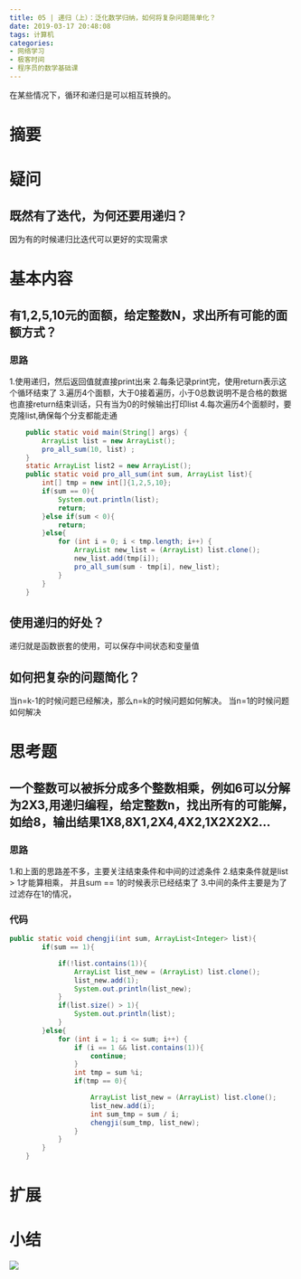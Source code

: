```yaml
---
title: 05 | 递归（上）：泛化数学归纳，如何将复杂问题简单化？
date: 2019-03-17 20:48:08
tags: 计算机
categories: 
- 网络学习
- 极客时间
- 程序员的数学基础课
---
```


在某些情况下，循环和递归是可以相互转换的。

<!-- more -->

# 摘要

# 疑问

## 既然有了迭代，为何还要用递归？

因为有的时候递归比迭代可以更好的实现需求

# 基本内容

## 有1,2,5,10元的面额，给定整数N，求出所有可能的面额方式？

### 思路

1.使用递归，然后返回值就直接print出来
2.每条记录print完，使用return表示这个循环结束了
3.遍历4个面额，大于0接着遍历，小于0总数说明不是合格的数据也直接return结束训话，只有当为0的时候输出打印list
4.每次遍历4个面额时，要克隆list,确保每个分支都能走通

```java
    public static void main(String[] args) {
        ArrayList list = new ArrayList();
        pro_all_sum(10, list) ;
    }
    static ArrayList list2 = new ArrayList();
    public static void pro_all_sum(int sum, ArrayList list){
        int[] tmp = new int[]{1,2,5,10};
        if(sum == 0){
            System.out.println(list);
            return;
        }else if(sum < 0){
            return;
        }else{
            for (int i = 0; i < tmp.length; i++) {
                ArrayList new_list = (ArrayList) list.clone();
                new_list.add(tmp[i]);
                pro_all_sum(sum - tmp[i], new_list);
            }
        }
    }
```

## 使用递归的好处？


递归就是函数嵌套的使用，可以保存中间状态和变量值

## 如何把复杂的问题简化？

当n=k-1的时候问题已经解决，那么n=k的时候问题如何解决。
当n=1的时候问题如何解决

# 思考题

## 一个整数可以被拆分成多个整数相乘，例如6可以分解为2X3,用递归编程，给定整数n，找出所有的可能解，如给8，输出结果1X8,8X1,2X4,4X2,1X2X2X2...

### 思路

1.和上面的思路差不多，主要关注结束条件和中间的过滤条件
2.结束条件就是list > 1才能算相乘， 并且sum == 1的时候表示已经结束了
3.中间的条件主要是为了过滤存在1的情况，


### 代码

```java
public static void chengji(int sum, ArrayList<Integer> list){
        if(sum == 1){

            if(!list.contains(1)){
                ArrayList list_new = (ArrayList) list.clone();
                list_new.add(1);
                System.out.println(list_new);
            }
            if(list.size() > 1){
                System.out.println(list);
            }
        }else{
            for (int i = 1; i <= sum; i++) {
                if (i == 1 && list.contains(1)){
                    continue;
                }
                int tmp = sum %i;
                if(tmp == 0){

                    ArrayList list_new = (ArrayList) list.clone();
                    list_new.add(i);
                    int sum_tmp = sum / i;
                    chengji(sum_tmp, list_new);
                }
            }
        }
    }
```

# 扩展

# 小结

![](lesson5.jpg)
